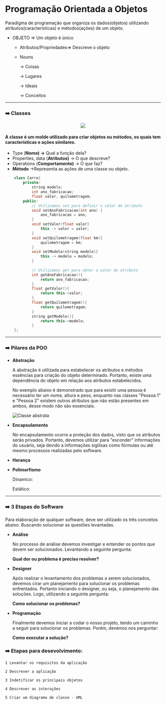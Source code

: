 # Programação Orientada a Objetos

Paradigma de programação que organiza os dados(objetos) utilizando atributos(características) e métodos(ações) de um objeto.

- OBJETO ⇒ Um objeto é único
    - Atributos/Propriedades⇒ Descreve o objeto
    - Nouns
        
        → Coisas
        
        → Lugares
        
        → Ideais
        
        → Conceitos
    
___
### ➡️ **Classes**

<div align="center">
    <img src="https://user-images.githubusercontent.com/36522521/215089889-4a374613-f170-4122-8023-2755fbe5a1b0.png" />

</div>

#### **A classe é um molde utilizado para criar objetos ou métodos, os quais tem características e ações similares.**

- Type (**Nome) →** Qual a função dela?
- Properties, data (**Atributos)** → O que descreve?
- Operations (**Comportamento)** → O que faz?
- **Método** →Representa as ações de uma classe ou objeto.

<div align="left">

```cpp
    class Carro{
        private:
            string modelo;
            int ano_fabricacao;
            float valor, quilometragem;
        public:
            // Utilizamos set para definir o valor do atributo
            void setAnoFabricacao(int ano) {
                ano_fabricacao = ano; 
            }
            void setValor(float valor}
                this -> valor = valor;
            }
            void setQuilometragem(float km){
                quilometragem = km;
            }
            void setModelo(string modelo){
                this -> modelo = modelo;
            }
    
            // Utilizamos get para obter o valor do atributo
            int getAnoFabricacao(){
                return ano_fabricacao;
            }
            float getValor(){
                return this->valor;
            }
            float getQuilometragem(){
                return quilometragem;
            }
            string getModelo(){
                return this->modelo;
            }
    };
```

</div> 

___
### ➡️ **Pilares da POO**

- **Abstração**

    A abstração é utilizada para estabelecer os atributos e métodos essências para criação do objeto determinado. Portanto, existe uma dependência do objeto em relação aos atributos estabelecidos. 
    
    No exemplo abaixo é demonstrado que para existir uma pessoa é necessário ter um nome, altura e peso, enquanto nas classes "Pessoa 1" e "Pessoa 2" existem outros atributos que não estão presentes em ambos, desse modo não são essenciais.
    
     ![Classe abstrata](https://user-images.githubusercontent.com/36522521/215302022-78e00048-2543-4cb4-91ae-9fd2a5bfa3c6.png)
  
- **Encapsulamento** 
    
    No encapsulamento ocorre a proteção dos dados, visto que os atributos serão privados. Portanto, devemos utilizar para "esconder" informações do usuário, seja devido a informações sigilisas como fórmulas ou até mesmo processos realizadas pelo software.


- **Herança** 

- **Polimorfismo** 

    Dinamico: 
    
    Estático:


___
### ➡️ 3 Etapas do Software

Para elaboração de qualquer software, deve ser utilizado os três conceitos abaixo. Buscando solucionar as questões levantadas.

- **Análise**
    
    No processo de análise devemos investigar e entender os pontos que devem ser solucionados. Levantando a seguinte pergunta: 
    
    **Qual dor ou problema é preciso resolver?**

- **Designer**
    
    Após realizar o levantamento dos problemas a serem solucionados, devemos cirar um  planejamento para solucionar os problemas enfrentados. Portanto iniciando o designer, ou seja, o planejamento das soluções. Logo, utilizando a seguinte pergunta:
        
    **Como solucionar os problemas?**
    
- **Programação**

    Finalmente devemos iniciar a codar o nosso projeto, tendo um caminho a seguir para solucionar os problemas. Porém, devemos nos perguntar:
    
    **Como executar a solução?** 


### ➡️ Etapas para desevolvimento:

    1 Levantar os requisitos da aplicação

    2 Descrever a aplicação

    3 Indetificar os principais objetos 

    4 Descrever as interações 

    5 Criar um diagrama de classe - UML



